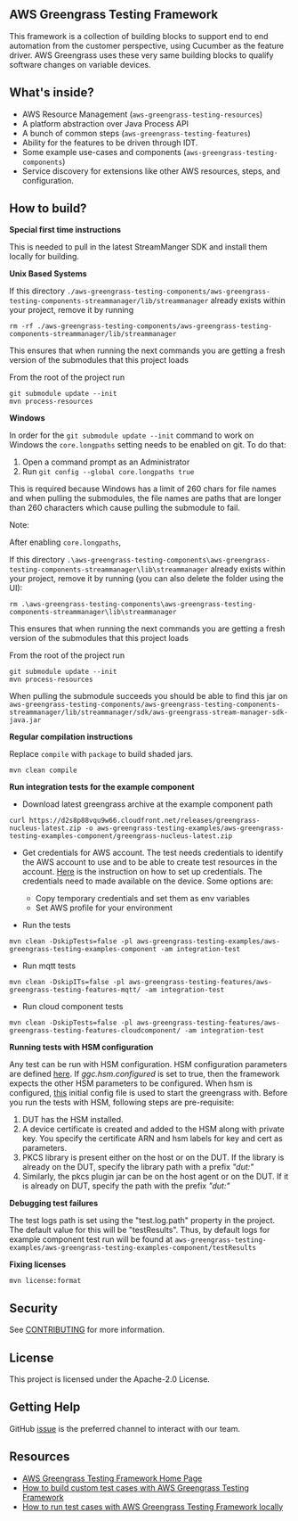 ## AWS Greengrass Testing Framework

This framework is a collection of building blocks
to support end to end automation from the customer
perspective, using Cucumber as the feature driver. AWS Greengrass uses these very same building
blocks to qualify software changes on variable devices.

## What's inside?

- AWS Resource Management (`aws-greengrass-testing-resources`)
- A platform abstraction over Java Process API
- A bunch of common steps (`aws-greengrass-testing-features`)
- Ability for the features to be driven through IDT.
- Some example use-cases and components (`aws-greengrass-testing-components`)
- Service discovery for extensions like other AWS resources, steps, and configuration.

## How to build?

__Special first time instructions__

This is needed to pull in the latest StreamManger SDK and install them locally for building.


**Unix Based Systems**

If this directory `./aws-greengrass-testing-components/aws-greengrass-testing-components-streammanager/lib/streammanager` already exists within your project, remove it by running 

```
rm -rf ./aws-greengrass-testing-components/aws-greengrass-testing-components-streammanager/lib/streammanager
```

This ensures that when running the next commands you are getting a fresh version of the submodules that this project loads


From the root of the project run

```
git submodule update --init
mvn process-resources
```

**Windows**

In order for the `git submodule update --init` command to work on Windows the `core.longpaths` setting
needs to be enabled on git. To do that:

1. Open a command prompt as an Administrator
2. Run `git config --global core.longpaths true`

This is required because Windows has a limit of 260 chars for file names and when pulling the submodules,
the file names are paths that are longer than 260 characters which cause pulling the submodule to fail.

Note:

After enabling `core.longpaths`,

If this directory `.\aws-greengrass-testing-components\aws-greengrass-testing-components-streammanager\lib\streammanager` already exists within your project, remove it by running (you can also delete the folder using the UI):

```
rm .\aws-greengrass-testing-components\aws-greengrass-testing-components-streammanager\lib\streammanager
```

This ensures that when running the next commands you are getting a fresh version of the submodules that this project loads

From the root of the project run


```
git submodule update --init
mvn process-resources
```

When pulling the submodule succeeds you should be able to find this jar on
`aws-greengrass-testing-components/aws-greengrass-testing-components-streammanager/lib/streammanager/sdk/aws-greengrass-stream-manager-sdk-java.jar`


__Regular compilation instructions__

Replace `compile` with `package` to build shaded jars.

```
mvn clean compile
```

__Run integration tests for the example component__

- Download latest greengrass archive at the example component path
```
curl https://d2s8p88vqu9w66.cloudfront.net/releases/greengrass-nucleus-latest.zip -o aws-greengrass-testing-examples/aws-greengrass-testing-examples-component/greengrass-nucleus-latest.zip
```

- Get credentials for AWS account. The test needs credentials to identify the AWS account to use and to be able to create
  test resources in the account. [Here](https://docs.aws.amazon.com/sdk-for-java/latest/developer-guide/setup.html#setup-credentials) 
  is the instruction on how to set up credentials. The credentials need to made available on the device. Some options are:
  - Copy temporary credentials and set them as env variables
  - Set AWS profile for your environment

- Run the tests
```
mvn clean -DskipTests=false -pl aws-greengrass-testing-examples/aws-greengrass-testing-examples-component -am integration-test
```

- Run mqtt tests
```
mvn clean -DskipITs=false -pl aws-greengrass-testing-features/aws-greengrass-testing-features-mqtt/ -am integration-test
```

- Run cloud component tests
```
mvn clean -DskipTests=false -pl aws-greengrass-testing-features/aws-greengrass-testing-features-cloudcomponent/ -am integration-test
```

__Running tests with HSM configuration__

Any test can be run with HSM configuration. HSM configuration parameters are defined [here](aws-greengrass-testing-features/aws-greengrass-testing-features-api/src/main/java/com/aws/greengrass/testing/modules/HsmParameters.java).
If *ggc.hsm.configured* is set to true, then the framework expects the other HSM parameters to be configured. When 
hsm is configured, [this](aws-greengrass-testing-features/aws-greengrass-testing-features-api/src/main/resources/nucleus/configs/basic_hsm_config.yaml) initial config file is used to start
the greengrass with. Before you run the tests with HSM, following steps are pre-requisite:
1. DUT has the HSM installed.
2. A device certificate is created and added to the HSM along with private key. You specify the certificate ARN and 
hsm labels for key and cert as parameters.
3. PKCS library is present either on the host or on the DUT. If the library is already on the DUT, specify the library 
path with a prefix *"dut:"*
4. Similarly, the pkcs plugin jar can be on the host agent or on the DUT. If it is already on DUT, specify the path 
  with the prefix *"dut:"*

__Debugging test failures__

The test logs path is set using the "test.log.path" property in the project. The default value for this will be
"testResults". Thus, by default logs for example component test run will be found at `aws-greengrass-testing-examples/aws-greengrass-testing-examples-component/testResults`

__Fixing licenses__

```
mvn license:format
```


## Security

See [CONTRIBUTING](CONTRIBUTING.md#security-issue-notifications) for more information.

## License

This project is licensed under the Apache-2.0 License.

## Getting Help
GitHub [issue](https://github.com/aws-greengrass/aws-greengrass-testing/issues) is the preferred channel to interact with our team.

## Resources

- [AWS Greengrass Testing Framework Home Page](https://github.com/aws-greengrass/aws-greengrass-testing/wiki/AWS-Greengrass-Testing-Framework-Home-Page)
- [How to build custom test cases with AWS Greengrass Testing Framework](https://github.com/aws-greengrass/aws-greengrass-testing/wiki/How-to-build-custom-test-cases-with-AWS-Greengrass-Testing-Framework)
- [How to run test cases with AWS Greengrass Testing Framework locally](https://github.com/aws-greengrass/aws-greengrass-testing/wiki/How-to-run-test-cases-with-AWS-Greengrass-Testing-Framework-locally)

